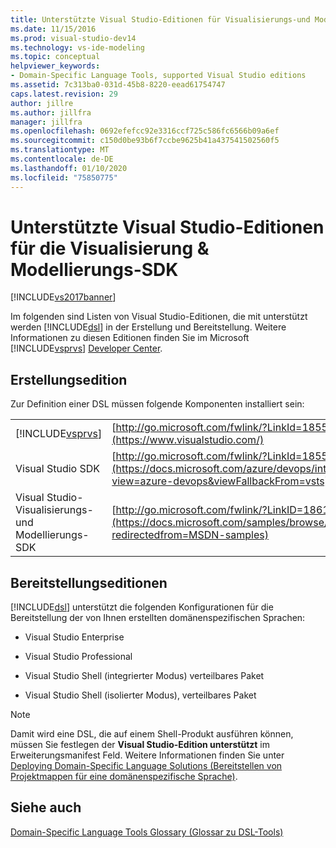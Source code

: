 ```yaml
---
title: Unterstützte Visual Studio-Editionen für Visualisierungs-und Modellierungs-SDK | Microsoft-Dokumentation
ms.date: 11/15/2016
ms.prod: visual-studio-dev14
ms.technology: vs-ide-modeling
ms.topic: conceptual
helpviewer_keywords:
- Domain-Specific Language Tools, supported Visual Studio editions
ms.assetid: 7c313ba0-031d-45b8-8220-eead61754747
caps.latest.revision: 29
author: jillre
ms.author: jillfra
manager: jillfra
ms.openlocfilehash: 0692efefcc92e3316ccf725c586fc6566b09a6ef
ms.sourcegitcommit: c150d0be93b6f7ccbe9625b41a437541502560f5
ms.translationtype: MT
ms.contentlocale: de-DE
ms.lasthandoff: 01/10/2020
ms.locfileid: "75850775"
---
```

# <a name="supported-visual-studio-editions-for-visualization-amp-modeling-sdk"></a>Unterstützte Visual Studio-Editionen für die Visualisierung &amp; Modellierungs-SDK
[!INCLUDE[vs2017banner](../includes/vs2017banner.md)]

Im folgenden sind Listen von Visual Studio-Editionen, die mit unterstützt werden [!INCLUDE[dsl](../includes/dsl-md.md)] in der Erstellung und Bereitstellung. Weitere Informationen zu diesen Editionen finden Sie im Microsoft [!INCLUDE[vsprvs](../includes/vsprvs-md.md)] [Developer Center](https://msdn.microsoft.com/vstudio/products/).

## <a name="authoring-edition"></a>Erstellungsedition
 Zur Definition einer DSL müssen folgende Komponenten installiert sein:

|||
|-|-|
|[!INCLUDE[vsprvs](../includes/vsprvs-md.md)]|[http://go.microsoft.com/fwlink/?LinkId=185579](https://www.visualstudio.com/)|
|Visual Studio SDK|[http://go.microsoft.com/fwlink/?LinkId=185580](https://docs.microsoft.com/azure/devops/integrate/index?view=azure-devops&viewFallbackFrom=vsts)|
|Visual Studio-Visualisierungs- und Modellierungs-SDK|[http://go.microsoft.com/fwlink/?LinkID=186128](https://docs.microsoft.com/samples/browse/?redirectedfrom=MSDN-samples)|

## <a name="deployment-editions"></a>Bereitstellungseditionen
 [!INCLUDE[dsl](../includes/dsl-md.md)] unterstützt die folgenden Konfigurationen für die Bereitstellung der von Ihnen erstellten domänenspezifischen Sprachen:

- Visual Studio Enterprise

- Visual Studio Professional

- Visual Studio Shell (integrierter Modus) verteilbares Paket

- Visual Studio Shell (isolierter Modus), verteilbares Paket

> [!NOTE]
> Damit wird eine DSL, die auf einem Shell-Produkt ausführen können, müssen Sie festlegen der **Visual Studio-Edition unterstützt** im Erweiterungsmanifest Feld. Weitere Informationen finden Sie unter [Deploying Domain-Specific Language Solutions (Bereitstellen von Projektmappen für eine domänenspezifische Sprache)](../modeling/deploying-domain-specific-language-solutions.md).

## <a name="see-also"></a>Siehe auch
 [Domain-Specific Language Tools Glossary (Glossar zu DSL-Tools)](https://msdn.microsoft.com/ca5e84cb-a315-465c-be24-76aa3df276aa)
